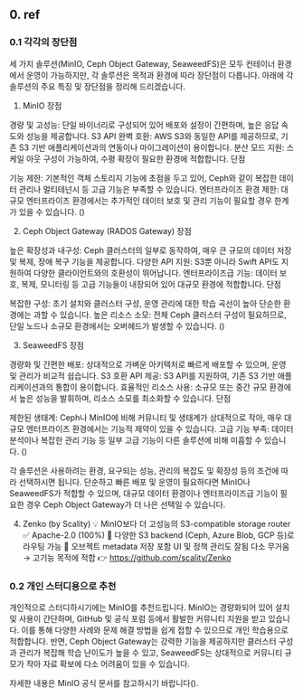 
## 0. ref

### 0.1 각각의 장단점

세 가지 솔루션(MinIO, Ceph Object Gateway, SeaweedFS)은 모두 컨테이너 환경에서 운영이 가능하지만, 각 솔루션은 목적과 환경에 따라 장단점이 다릅니다. 아래에 각 솔루션의 주요 특징 및 장단점을 정리해 드리겠습니다.

1. MinIO
장점

경량 및 고성능: 단일 바이너리로 구성되어 있어 배포와 설정이 간편하며, 높은 응답 속도와 성능을 제공합니다.
S3 API 완벽 호환: AWS S3와 동일한 API를 제공하므로, 기존 S3 기반 애플리케이션과의 연동이나 마이그레이션이 용이합니다.
분산 모드 지원: 스케일 아웃 구성이 가능하여, 수평 확장이 필요한 환경에 적합합니다.
단점

기능 제한: 기본적인 객체 스토리지 기능에 초점을 두고 있어, Ceph와 같이 복잡한 데이터 관리나 멀티테넌시 등 고급 기능은 부족할 수 있습니다.
엔터프라이즈 환경 제한: 대규모 엔터프라이즈 환경에서는 추가적인 데이터 보호 및 관리 기능이 필요할 경우 한계가 있을 수 있습니다.
(​)

2. Ceph Object Gateway (RADOS Gateway)
장점

높은 확장성과 내구성: Ceph 클러스터의 일부로 동작하여, 매우 큰 규모의 데이터 저장 및 복제, 장애 복구 기능을 제공합니다.
다양한 API 지원: S3뿐 아니라 Swift API도 지원하여 다양한 클라이언트와의 호환성이 뛰어납니다.
엔터프라이즈급 기능: 데이터 보호, 복제, 모니터링 등 고급 기능들이 내장되어 있어 대규모 환경에 적합합니다.
단점

복잡한 구성: 초기 설치와 클러스터 구성, 운영 관리에 대한 학습 곡선이 높아 단순한 환경에는 과할 수 있습니다.
높은 리소스 소모: 전체 Ceph 클러스터 구성이 필요하므로, 단일 노드나 소규모 환경에서는 오버헤드가 발생할 수 있습니다.
(​)

3. SeaweedFS
장점

경량화 및 간편한 배포: 상대적으로 가벼운 아키텍처로 빠르게 배포할 수 있으며, 운영 및 관리가 비교적 쉽습니다.
S3 호환 API 제공: S3 API를 지원하여, 기존 S3 기반 애플리케이션과의 통합이 용이합니다.
효율적인 리소스 사용: 소규모 또는 중간 규모 환경에서 높은 성능을 발휘하며, 리소스 소모를 최소화할 수 있습니다.
단점

제한된 생태계: Ceph나 MinIO에 비해 커뮤니티 및 생태계가 상대적으로 작아, 매우 대규모 엔터프라이즈 환경에서는 기능적 제약이 있을 수 있습니다.
고급 기능 부족: 데이터 분석이나 복잡한 관리 기능 등 일부 고급 기능이 다른 솔루션에 비해 미흡할 수 있습니다.
(​)

각 솔루션은 사용하려는 환경, 요구되는 성능, 관리의 복잡도 및 확장성 등의 조건에 따라 선택하시면 됩니다. 단순하고 빠른 배포 및 운영이 필요하다면 MinIO나 SeaweedFS가 적합할 수 있으며, 대규모 데이터 환경이나 엔터프라이즈급 기능이 필요한 경우 Ceph Object Gateway가 더 나은 선택일 수 있습니다.


4. Zenko (by Scality)
💡 MinIO보다 더 고성능의 S3-compatible storage router
✅ Apache-2.0 (100%)
🎯 다양한 S3 backend (Ceph, Azure Blob, GCP 등)로 라우팅 가능
🧠 오브젝트 metadata 저장 포함
UI 및 정책 관리도 잘됨
다소 무거움 → 고기능 목적에 적합
👉 https://github.com/scality/Zenko



### 0.2 개인 스터디용으로 추천

개인적으로 스터디하시기에는 MinIO를 추천드립니다. MinIO는 경량화되어 있어 설치 및 사용이 간단하며, GitHub 및 공식 포럼 등에서 활발한 커뮤니티 지원을 받고 있습니다. 이를 통해 다양한 사례와 문제 해결 방법을 쉽게 접할 수 있으므로 개인 학습용으로 적합합니다. 반면, Ceph Object Gateway는 강력한 기능을 제공하지만 클러스터 구성과 관리가 복잡해 학습 난이도가 높을 수 있고, SeaweedFS는 상대적으로 커뮤니티 규모가 작아 자료 확보에 다소 어려움이 있을 수 있습니다.

자세한 내용은 MinIO 공식 문서를 참고하시기 바랍니다(​).